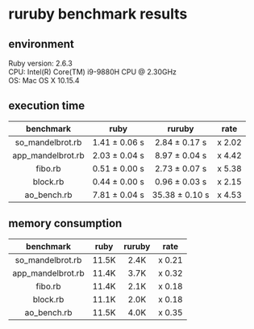 # ruruby benchmark results

## environment

Ruby version: 2.6.3  
CPU: Intel(R) Core(TM) i9-9880H CPU @ 2.30GHz  
OS: Mac OS X 10.15.4  

## execution time

|benchmark|ruby|ruruby|rate|
|:-----------:|:--------:|:---------:|:-------:|
| so_mandelbrot.rb | 1.41 ± 0.06 s | 2.84 ± 0.17 s | x 2.02 |
| app_mandelbrot.rb | 2.03 ± 0.04 s | 8.97 ± 0.04 s | x 4.42 |
| fibo.rb | 0.51 ± 0.00 s | 2.73 ± 0.07 s | x 5.38 |
| block.rb | 0.44 ± 0.00 s | 0.96 ± 0.03 s | x 2.15 |
| ao_bench.rb | 7.81 ± 0.04 s | 35.38 ± 0.10 s | x 4.53 |

## memory consumption

|benchmark|ruby|ruruby|rate|
|:-----------:|:--------:|:---------:|:-------:|
| so_mandelbrot.rb | 11.5K | 2.4K | x 0.21 |
| app_mandelbrot.rb | 11.4K | 3.7K | x 0.32 |
| fibo.rb | 11.4K | 2.1K | x 0.18 |
| block.rb | 11.1K | 2.0K | x 0.18 |
| ao_bench.rb | 11.5K | 4.0K | x 0.35 |
